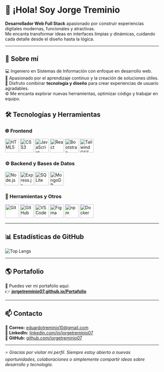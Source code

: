 # 👋 ¡Hola! Soy **Jorge Treminio**

**Desarrollador Web Full Stack** apasionado por construir experiencias digitales modernas, funcionales y atractivas.  
Me encanta transformar ideas en interfaces limpias y dinámicas, cuidando cada detalle desde el diseño hasta la lógica.

---

## 🧠 Sobre mí

💻 Ingeniero en Sistemas de Información con enfoque en desarrollo web.  
🚀 Apasionado por el aprendizaje continuo y la creación de soluciones útiles.  
🎨 Disfruto combinar **tecnología y diseño** para crear experiencias de usuario agradables.  
⚙️ Me encanta explorar nuevas herramientas, optimizar código y trabajar en equipo.

## 🛠️ Tecnologías y Herramientas

### 🌐 Frontend
<p align="left">
  <img src="https://cdn.jsdelivr.net/gh/devicons/devicon/icons/html5/html5-original.svg" alt="HTML5" width="45" height="45"/>
  <img src="https://cdn.jsdelivr.net/gh/devicons/devicon/icons/css3/css3-original.svg" alt="CSS3" width="45" height="45"/>
  <img src="https://cdn.jsdelivr.net/gh/devicons/devicon/icons/javascript/javascript-original.svg" alt="JavaScript" width="45" height="45"/>
  <img src="https://cdn.jsdelivr.net/gh/devicons/devicon/icons/react/react-original.svg" alt="React" width="45" height="45"/>
  <img src="https://cdn.jsdelivr.net/gh/devicons/devicon/icons/bootstrap/bootstrap-original.svg" alt="Bootstrap" width="45" height="45"/>
  <img src="https://cdn.jsdelivr.net/gh/devicons/devicon/icons/tailwindcss/tailwindcss-plain.svg" alt="TailwindCSS" width="45" height="45"/>
</p>

### ⚙️ Backend y Bases de Datos
<p align="left">
  <img src="https://cdn.jsdelivr.net/gh/devicons/devicon/icons/nodejs/nodejs-original.svg" alt="Node.js" width="45" height="45"/>
  <img src="https://cdn.jsdelivr.net/gh/devicons/devicon/icons/express/express-original.svg" alt="Express.js" width="45" height="45"/>
  <img src="https://cdn.jsdelivr.net/gh/devicons/devicon/icons/sqlite/sqlite-original.svg" alt="SQLite" width="45" height="45"/>
  <img src="https://cdn.jsdelivr.net/gh/devicons/devicon/icons/mongodb/mongodb-original.svg" alt="MongoDB" width="45" height="45"/>
</p>

### 🧰 Herramientas y Otros
<p align="left">
  <img src="https://cdn.jsdelivr.net/gh/devicons/devicon/icons/git/git-original.svg" alt="Git" width="45" height="45"/>
  <img src="https://cdn.jsdelivr.net/gh/devicons/devicon/icons/github/github-original.svg" alt="GitHub" width="45" height="45"/>
  <img src="https://cdn.jsdelivr.net/gh/devicons/devicon/icons/vscode/vscode-original.svg" alt="VS Code" width="45" height="45"/>
  <img src="https://cdn.jsdelivr.net/gh/devicons/devicon/icons/figma/figma-original.svg" alt="Figma" width="45" height="45"/>
  <img src="https://cdn.jsdelivr.net/gh/devicons/devicon/icons/npm/npm-original-wordmark.svg" alt="npm" width="45" height="45"/>
  <img src="https://cdn.jsdelivr.net/gh/devicons/devicon/icons/docker/docker-original.svg" alt="Docker" width="45" height="45"/>
</p>

---

## 📊 Estadísticas de GitHub

![Top Langs](https://github-readme-stats.vercel.app/api/top-langs/?username=jorgetreminio07&layout=compact&theme=tokyonight)

---

## 🌎 Portafolio

🚀 Puedes ver mi portafolio aquí:  
👉 [**jorgetreminio07.github.io/Portafolio**](https://jorgetreminio07.github.io/Portafolio/)

---

## 📫 Contacto

📧 **Correo:** eduardotreminio10@gmail.com  
💼 **LinkedIn:** [linkedin.com/in/jorgetreminio07](https://www.linkedin.com/in/eduardo-treminio-b02b81323/)  
🐙 **GitHub:** [github.com/jorgetreminio07](https://github.com/jorgetreminio07)

---

⭐ *Gracias por visitar mi perfil. Siempre estoy abierto a nuevas oportunidades, colaboraciones o simplemente compartir ideas sobre desarrollo y tecnología.*
